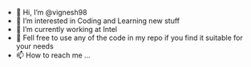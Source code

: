 - 👋 Hi, I’m @vignesh98
- 👀 I’m interested in Coding and Learning new stuff
- 🌱 I’m currently working at Intel
- 💞️ Fell free to use any of the code in my repo if you find it suitable for your needs
- 📫 How to reach me ...

<!---
vignesh98/vignesh98 is a ✨ special ✨ repository because its `README.md` (this file) appears on your GitHub profile.
You can click the Preview link to take a look at your changes.
--->
